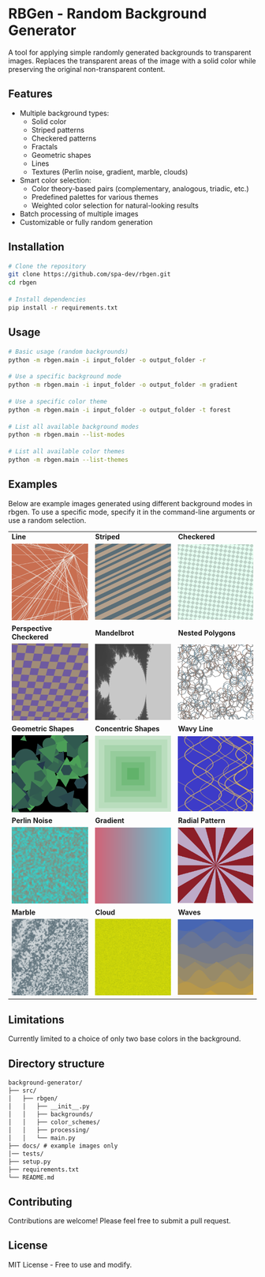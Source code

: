 # RBGen - Random Background Generator

A tool for applying simple randomly generated backgrounds to transparent images.
Replaces the transparent areas of the image with a solid color while preserving the original non-transparent content. 

## Features

- Multiple background types:
  - Solid color
  - Striped patterns
  - Checkered patterns
  - Fractals
  - Geometric shapes
  - Lines
  - Textures (Perlin noise, gradient, marble, clouds)
- Smart color selection:
  - Color theory-based pairs (complementary, analogous, triadic, etc.)
  - Predefined palettes for various themes
  - Weighted color selection for natural-looking results
- Batch processing of multiple images
- Customizable or fully random generation

## Installation

```bash
# Clone the repository
git clone https://github.com/spa-dev/rbgen.git
cd rbgen

# Install dependencies
pip install -r requirements.txt
```

## Usage

```bash
# Basic usage (random backgrounds)
python -m rbgen.main -i input_folder -o output_folder -r

# Use a specific background mode
python -m rbgen.main -i input_folder -o output_folder -m gradient

# Use a specific color theme
python -m rbgen.main -i input_folder -o output_folder -t forest

# List all available background modes
python -m rbgen.main --list-modes

# List all available color themes
python -m rbgen.main --list-themes
```

## Examples

Below are example images generated using different background modes in rbgen.
To use a specific mode, specify it in the command-line arguments or use a random selection.

<table>
<tr>
<td><b>Line</b></td>
<td><b>Striped</b></td>
<td><b>Checkered</b></td>
</tr>
<tr>
<td><img src="docs/images/test_line.png" width="200"></td>
<td><img src="docs/images/test_striped.png" width="200"></td>
<td><img src="docs/images/test_checkered.png" width="200"></td>
</tr>
<tr>
<td><b>Perspective Checkered</b></td>
<td><b>Mandelbrot</b></td>
<td><b>Nested Polygons</b></td>
</tr>
<tr>
<td><img src="docs/images/test_perspective_checkered.png" width="200"></td>
<td><img src="docs/images/test_mandelbrot.png" width="200"></td>
<td><img src="docs/images/test_nested_polygons.png" width="200"></td>
</tr>
<tr>
<td><b>Geometric Shapes</b></td>
<td><b>Concentric Shapes</b></td>
<td><b>Wavy Line</b></td>
</tr>
<tr>
<td><img src="docs/images/test_geometric_shapes.png" width="200"></td>
<td><img src="docs/images/test_concentric_shapes.png" width="200"></td>
<td><img src="docs/images/test_wavy_line.png" width="200"></td>
</tr>
<tr>
<td><b>Perlin Noise</b></td>
<td><b>Gradient</b></td>
<td><b>Radial Pattern</b></td>
</tr>
<tr>
<td><img src="docs/images/test_perlin_noise.png" width="200"></td>
<td><img src="docs/images/test_gradient.png" width="200"></td>
<td><img src="docs/images/test_radial_pattern.png" width="200"></td>
</tr>
<tr>
<td><b>Marble</b></td>
<td><b>Cloud</b></td>
<td><b>Waves</b></td>
</tr>
<tr>
<td><img src="docs/images/test_marble.png" width="200"></td>
<td><img src="docs/images/test_cloud.png" width="200"></td>
<td><img src="docs/images/test_waves.png" width="200"></td>
</tr>
</table>

## Limitations

Currently limited to a choice of only two base colors in the background.

## Directory structure

```
background-generator/
├── src/
│   ├── rbgen/
│   │   ├── __init__.py
│   │   ├── backgrounds/
│   │   ├── color_schemes/
│   │   ├── processing/
│   │   └── main.py
├── docs/ # example images only
│── tests/
├── setup.py
├── requirements.txt
└── README.md
```

## Contributing

Contributions are welcome! Please feel free to submit a pull request.

## License

MIT License - Free to use and modify.
